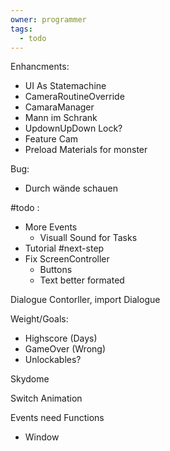```yaml
---
owner: programmer
tags:
  - todo
---
```

Enhancments:
- UI As Statemachine
- CameraRoutineOverride
- CamaraManager
- Mann im Schrank
- UpdownUpDown Lock?
- Feature Cam
- Preload Materials for monster

Bug:
- Durch wände schauen

#todo :
- More Events
	- Visuall Sound for Tasks
- Tutorial
#next-step
- Fix ScreenController
	- Buttons
	- Text better formated

Dialogue Contorller, import Dialogue

Weight/Goals:
- Highscore (Days)
- GameOver (Wrong)
- Unlockables? 

Skydome

Switch Animation

Events need Functions
- Window

